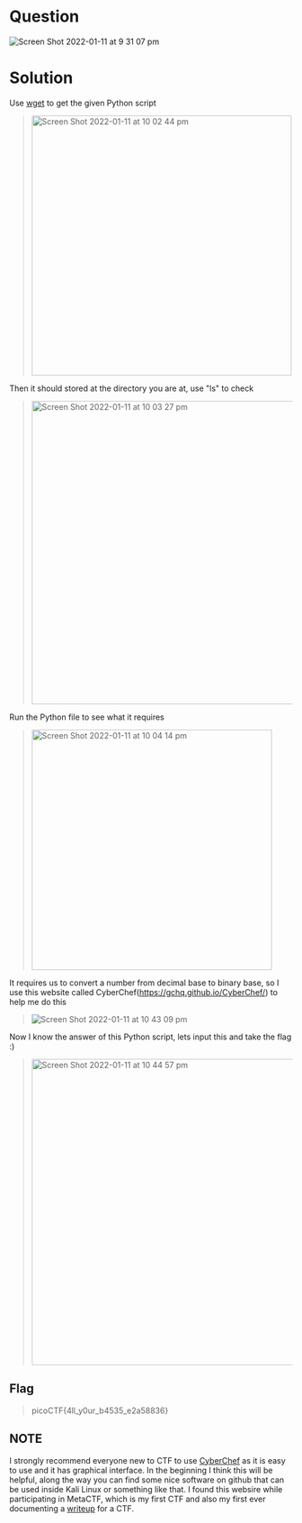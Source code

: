 # Question
![Screen Shot 2022-01-11 at 9 31 07 pm](https://user-images.githubusercontent.com/65474495/148927099-2c2ce454-6d40-431f-9a58-6da415042485.png)
# Solution
Use [wget](https://www.gnu.org/software/wget/manual/wget.html) to get the given Python script 
> <img width="462" alt="Screen Shot 2022-01-11 at 10 02 44 pm" src="https://user-images.githubusercontent.com/65474495/148931196-7bf01667-687f-4773-bc86-04fe085d81a8.png">

Then it should stored at the directory you are at, use "ls" to check 
> <img width="539" alt="Screen Shot 2022-01-11 at 10 03 27 pm" src="https://user-images.githubusercontent.com/65474495/148931295-2d4bebcd-f653-4496-8274-f8d0e758fb58.png">

Run the Python file to see what it requires
> <img width="427" alt="Screen Shot 2022-01-11 at 10 04 14 pm" src="https://user-images.githubusercontent.com/65474495/148931393-15e58a8c-858e-4134-8eda-99d1f2133f19.png">

It requires us to convert a number from decimal base to binary base, so I use this website called CyberChef(https://gchq.github.io/CyberChef/) to help me do this
> ![Screen Shot 2022-01-11 at 10 43 09 pm](https://user-images.githubusercontent.com/65474495/148936724-fd7a3d13-fe5d-48b6-846f-99b57cb619ef.png)

Now I know the answer of this Python script, lets input this and take the flag :)
> <img width="544" alt="Screen Shot 2022-01-11 at 10 44 57 pm" src="https://user-images.githubusercontent.com/65474495/148936945-f0b58315-2dcc-462d-8d89-b8bb9a70650e.png">

## Flag
> picoCTF{4ll_y0ur_b4535_e2a58836}

## NOTE
I strongly recommend everyone new to CTF to use [CyberChef](https://gchq.github.io/CyberChef/) as it is easy to use and it has graphical interface. In the beginning I think this will be helpful, along the way you can find some nice software on github that can be used inside Kali Linux or something like that.
I found this websire while participating in MetaCTF, which is my first CTF and also my first ever documenting a [writeup](https://github.com/dnts3110/MetaCTF-2021-Write-up) for a CTF.
